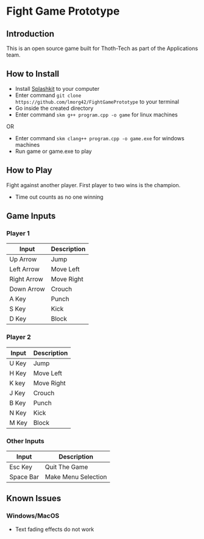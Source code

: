 # Fight Game Prototype
## Introduction
This is an open source game built for Thoth-Tech as part of the Applications team.

## How to Install
- Install [Splashkit](https://www.splashkit.io) to your computer 
- Enter command `git clone https://github.com/lmorg42/FightGamePrototype` to your terminal
- Go inside the created directory
- Enter command `skm g++ program.cpp -o game` for linux machines

OR

- Enter command `skm clang++ program.cpp -o game.exe` for windows machines
- Run game or game.exe to play

## How to Play
Fight against another player. First player to two wins is the champion.

- Time out counts as no one winning

## Game Inputs
### **Player 1**            
| Input | Description |     
| --- | ----------- |   
| Up Arrow | Jump |          
| Left Arrow | Move Left |
| Right Arrow | Move Right |          
| Down Arrow| Crouch |
| A Key | Punch |          
| S Key | Kick |
| D Key | Block |

### **Player 2**            
| Input | Description |     
| --- | ----------- |   
| U Key | Jump |          
| H Key | Move Left |
| K key | Move Right |          
| J Key | Crouch |
| B Key | Punch |          
| N Key | Kick |
| M Key | Block |

### **Other Inputs**
| Input | Description |     
| --- | ----------- |   
| Esc Key | Quit The Game |          
| Space Bar | Make Menu Selection |

## Known Issues
### Windows/MacOS
- Text fading effects do not work